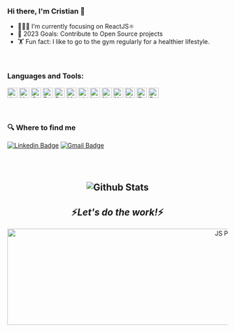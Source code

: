 ### Hi there, I'm Cristian 👋

- 🧑🏽‍💻 I’m currently focusing on ReactJS⚛️ 
- 🥅 2023 Goals: Contribute to Open Source projects
- 🏋️ Fun fact: I like to go to the gym regularly for a healthier lifestyle.

<br />

### Languages and Tools:
<p>
<img src="https://img.shields.io/badge/JavaScript-282C34?logo=javascript&logoColor=F7DF1E" alt="JavaScript logo" title="JavaScript" height="23" />
<img src="https://img.shields.io/badge/HTML5-282C34?logo=html5&logoColor=E34F26" alt="HTML5 logo" title="HTML5" height="23" />
<img src="https://img.shields.io/badge/CSS3-282C34?logo=css3&logoColor=1572B6" alt="CSS3 logo" title="CSS3" height="23" />
<img src="https://img.shields.io/badge/React JS-282C34?logo=react&logoColor=61DAFB" alt="React JS logo" title="ReactJS" height="23" />
<img src="https://img.shields.io/badge/Redux-282C34?logo=redux&logoColor=764ABC" alt="Redux logo" title="Redux" height="23" />
<img src="https://img.shields.io/badge/MongoDB-282C34?logo=mongodb&logoColor=3FA037" alt="MongoDB logo" title="MongoDB" height="23" />
<img src="https://img.shields.io/badge/git-282C34?logo=git&logoColor=F05032" alt="git logo" title="git" height="23" />
<img src="https://img.shields.io/badge/Heroku-282C34?logo=heroku&logoColor=6762A6" alt="heroku logo" title="heroku" height="23" />
<img src="https://img.shields.io/badge/NPM-282C34?logo=npm&logoColor=#7743CE" alt="NPM logo" title="NPM" height="23" />
<img src="https://img.shields.io/badge/NodeJS-282C34?logo=Node.js&logoColor=#215732" alt="NodeJS logo" title="NondeJS" height="23" />
<img src="https://img.shields.io/badge/VS%20Code-282C34?logo=visual-studio-code&logoColor=007ACC" alt="Visual Studio Code logo" title="Visual Studio Code" height="23"/>
<img src="https://img.shields.io/badge/Tailwind%20CSS-282C34?logo=tailwind-css&logoColor=38B2AC" alt="Tailwind CSS logo" title="Tailwind CSS" height="23"/>
<img src="https://img.shields.io/badge/Bootstrap-282C34?logo=bootstrap&logoColor=7848d9" alt="Bootstrap logo" title="Bootstrap" height="23"/>
</p>
<br />

### 🔍  Where to find me
[![Linkedin Badge](https://img.shields.io/badge/LinkedIn-282C34?logo=linkedin&logoColor=0e76a8&link=https://www.linkedin.com/in/cristian-dicu-56a8741a5/)](https://www.linkedin.com/in/cristian-dicu-56a8741a5/)
[![Gmail Badge](https://img.shields.io/badge/dicucristian24@gmail.com-282C34?logo=gmail&logoColor=EA4335&link=mailto:15203012@iubat.edu)](mailto:dicucristian24@gmail.com)

<h2><h2>
  
<br />
<p align="center"><img src="https://github-readme-stats.vercel.app/api?username=dicucristiann&show_icons=true&theme=aura" alt="Github Stats" /></p>

<h2 align='center'>⚡️<i>Let's do the work!</i>⚡️</h2>
<p align="center">
   <img src="https://www.section.io/engineering-education/javascript-particles-effect-with-tsparticles/linked-particles.gif" alt="JS Particles" height="220" width="1012"/>
   </p>




